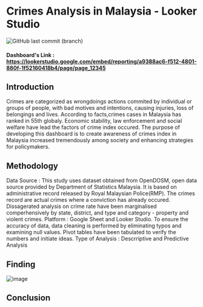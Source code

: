 # Crimes Analysis in Malaysia - Looker Studio
![GitHub last commit (branch)](https://img.shields.io/github/last-commit/hidayahhushairi/looker_crimes_analysis_malaysia_dashboard/main)

#### Dashboard's Link : https://lookerstudio.google.com/embed/reporting/a9388ac6-f512-4801-880f-1f52160418b4/page/page_12345 

## Introduction
Crimes are categorized as wrongdoings actions commited by individual or groups of people, with bad motives and intentions, causing injuries, loss of belongings and lives. According to facts,crimes cases in Malaysia has ranked in 55th globaly. Economic stability, law enforcement and social welfare have lead the factors of crime index occured. The purpose of developing this dashboard is to create awareness of crimes index in Malaysia increased tremendously among society and enhancing strategies for policymakers. 

## Methodology
Data Source : This study uses dataset obtained from OpenDOSM, open data source provided by Department of Statistics Malaysia. It is based on administrative record released by Royal Malaysian Police(RMP). The crimes record are actual crimes where a conviction has already occured. Dissagerated analysis on crime rate have been marginalised comperhensively by state, district, and type and category - property and violent crimes.
Platform : Google Sheet and Looker Studio. To ensure the accuracy of data, data cleaning is performed by eliminating typos and examining null values. Pivot tables have been tabulated to verify the numbers and initiate ideas.
Type of Analysis : Descrriptive and Predictive Analysis

## Finding 
![image](https://github.com/user-attachments/assets/e86322fa-ee4a-4b0a-8dca-0d7c11cd1e2a)



## Conclusion



